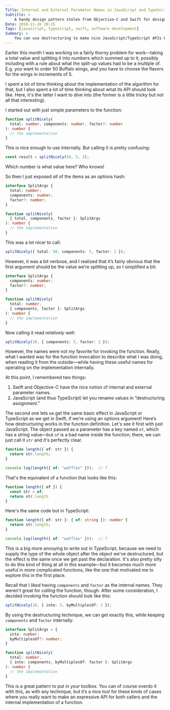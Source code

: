 ```yaml
---
Title: Internal and External Parameter Names in JavaScript and TypeScript
Subtitle: >
    A handy design pattern stolen from Objective-C and Swift for designing nicely usable <abbr>API</abbr>s.
Date: 2018-11-26 20:25
Tags: [javascript, typescript, swift, software development]
Summary: >
    You can use destructuring to make nice JavaScript/TypeScript APIs both for users and implementers of a given function: a handy design pattern stolen from Objective-C and Swift.
---
```


Earlier this month I was working on a fairly thorny problem for work—taking a total value and splitting it into numbers which summed up to it, possibly including with a rule about what the split-up values had to be a multiple of. E.g. you want to order 50 Buffalo wings, and you have to choose the flavors for the wings in increments of 5.

I spent a lot of time thinking about the implementation of the algorithm for that, but I also spent a lot of time thinking about what its <abbr>API</abbr> should look like. Here, it's the latter I want to dive into (the former is a little tricky but not all that interesting).

I started out with just simple parameters to the function:

```ts
function splitNicely(
  total: number, components: number, factor?: number
): number {
  // the implementation
}
```

This is nice enough to use internally. But calling it is pretty confusing:

```ts
const result = splitNicely(50, 5, 2);
```

Which number is what value here? Who knows!

So then I just exposed *all* of the items as an options hash:

```ts
interface SplitArgs {
  total: number;
  components: number;
  factor?: number;
}

function splitNicely(
  { total, components, factor }: SplitArgs
): number {
  // the implementation
}
```

This was a lot nicer to call:

```ts
splitNicely({ total: 50, components: 5, factor: 2 });
```

However, it was a bit verbose, and I realized that it’s fairly obvious that the first argument should be the value we’re splitting up, so I simplified a bit:

```ts
interface SplitArgs {
  components: number;
  factor?: number;
}

function splitNicely(
  total: number,
  { components, factor }: SplitArgs
): number {
  // the implementation
}

```

Now calling it read *relatively* well:

```ts
splitNicely(10, { components: 5, factor: 2 });
```

However, the names were not my favorite for invoking the function. Really, what I wanted was for the function invocation to describe what I was doing, when reading it from the outside—while having these useful names for operating on the implementation internally.

At this point, I remembered two things:

1. Swift and Objective-C have the nice notion of internal and external parameter names.
2. JavaScript (and thus TypeScript) let you rename values in “destructuring assignment.”

The second one lets us get the same basic effect in JavaScript or TypeScript as we get in Swift, if we’re using an options argument! Here’s how destructuring works in the function definition. Let's see it first with just JavaScript. The object passed as a parameter has a key named `of`, which has a string value—but `of` is a bad name inside the function; there, we can just call it `str` and it's perfectly clear.

```js
function length({ of: str }) {
  return str.length;
}

console.log(length({ of: "waffles" }));  // 7
```

That's the equivalent of a function that looks like this:

```js
function length({ of }) {
  const str = of;
  return str.length
}
```

Here's the same code but in TypeScript:

```ts
function length({ of: str }: { of: string }): number {
  return str.length;
}

console.log(length({ of: "waffles" }));  // 7
```

This is a big more annoying to write out in TypeScript, because we need to supply the type of the whole object after the object we've destructured, but the effect is the same once we get past the declaration. It's also pretty silly to do this kind of thing at all in this example—but it becomes much more useful in more complicated functions, like the one that motivated me to explore this in the first place.

Recall that I *liked* having `components` and `factor` as the internal names. They weren't great for *calling* the function, though. After some consideration, I decided invoking the function should look like this:

```ts
splitNicely(10, { into: 5, byMultiplesOf: 2 });
```

By using the destructuring technique, we can get exactly this, while keeping `components` and `factor` internally:

```ts
interface SplitArgs = {
  into: number;
  byMultiplesOf?: number;
}

function splitNicely(
  total: number,
  { into: components, byMultiplesOf: factor }: SplitArgs
): number {
  // the implementation
}
```

This is a great pattern to put in your toolbox. You can of course overdo it with this, as with any technique, but it’s a nice tool for these kinds of cases where you really want to make an expressive <abbr>API</abbr> for both callers and the internal implementation of a function.
